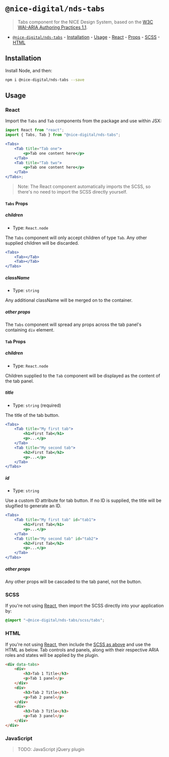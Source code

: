 # `@nice-digital/nds-tabs`

> Tabs component for the NICE Design System, based on the <a target="_blank" rel="noopener" href="https://www.w3.org/TR/wai-aria-practices/#tabpanel">W3C WAI-ARIA Authoring Practices 1.1</a>.

- [`@nice-digital/nds-tabs`](#nice-digitalnds-tabs) - [Installation](#installation) - [Usage](#usage) - [React](#react) - [Props](#props) - [SCSS](#scss) - [HTML](#html)

## Installation

Install Node, and then:

```sh
npm i @nice-digital/nds-tabs --save
```

## Usage

### React

Import the `Tabs` and `Tab` components from the package and use within JSX:

```jsx
import React from "react";
import { Tabs, Tab } from "@nice-digital/nds-tabs";

<Tabs>
	<Tab title="Tab one">
		<p>Tab one content here</p>
	</Tab>
	<Tab title="Tab two">
		<p>Tab one content here</p>
	</Tab>
</Tabs>;
```

> Note: The React component automatically imports the SCSS, so there's no need to import the SCSS directly yourself.

#### `Tabs` Props

##### children

- Type: `React.node`

The `Tabs` component will only accept children of type `Tab`. Any other supplied children will be discarded.

```jsx
<Tabs>
	<Tab></Tab>
	<Tab></Tab>
</Tabs>
```

##### className

- Type: `string`

Any additional className will be merged on to the container.

##### other props

The `Tabs` component will spread any props across the tab panel's containing `div` element.

#### `Tab` Props

##### children

- Type: `React.node`

Children supplied to the `Tab` component will be displayed as the content of the tab panel.

##### title

- Type: `string` (required)

The title of the tab button.

```jsx
<Tabs>
	<Tab title="My first tab">
		<h1>First Tab</h1>
		<p>...</p>
	</Tab>
	<Tab title="My second tab">
		<h2>First Tab</h2>
		<p>...</p>
	</Tab>
</Tabs>
```

##### id

- Type: `string`

Use a custom ID attribute for tab button. If no ID is supplied, the title will be slugified to generate an ID.

```jsx
<Tabs>
	<Tab title="My first tab" id="tab1">
		<h1>First Tab</h1>
		<p>...</p>
	</Tab>
	<Tab title="My second tab" id="tab2">
		<h2>First Tab</h2>
		<p>...</p>
	</Tab>
</Tabs>
```

##### other props

Any other props will be cascaded to the tab panel, not the button.

### SCSS

If you're not using [React](#react), then import the SCSS directly into your application by:

```scss
@import "~@nice-digital/nds-tabs/scss/tabs";
```

### HTML

If you're not using [React](#react), then include the [SCSS as above](#scss) and use the HTML as below. Tab controls and panels, along with their respective ARIA roles and states will be applied by the plugin.

```html
<div data-tabs>
	<div>
		<h3>Tab 1 Title</h3>
		<p>Tab 1 panel</p>
	</div>
	<div>
		<h3>Tab 2 Title</h3>
		<p>Tab 2 panel</p>
	</div>
	<div>
		<h3>Tab 3 Title</h3>
		<p>Tab 3 panel</p>
	</div>
</div>
```

### JavaScript

> TODO: JavaScript jQuery plugin
